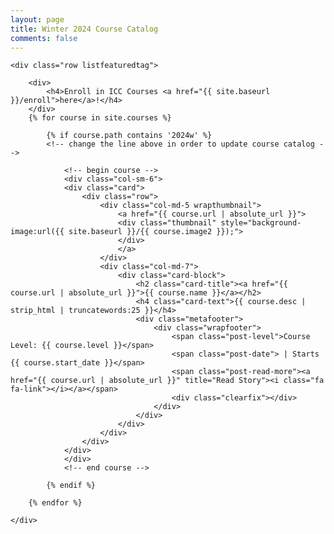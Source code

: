 ```yaml
---
layout: page
title: Winter 2024 Course Catalog
comments: false
---
```


<!-- Featured
================================================== -->
<section class="featured-posts">
    
    <div class="row listfeaturedtag">

        <div>
            <h4>Enroll in ICC Courses <a href="{{ site.baseurl }}/enroll">here</a>!</h4>
        </div>
        {% for course in site.courses %}

            {% if course.path contains '2024w' %}
            <!-- change the line above in order to update course catalog -->
                
                <!-- begin course -->
                <div class="col-sm-6">
                <div class="card">
                    <div class="row">
                        <div class="col-md-5 wrapthumbnail">
                            <a href="{{ course.url | absolute_url }}">
                            <div class="thumbnail" style="background-image:url({{ site.baseurl }}/{{ course.image2 }});">
                            </div>
                            </a>
                        </div>
                        <div class="col-md-7">
                            <div class="card-block">
                                <h2 class="card-title"><a href="{{ course.url | absolute_url }}">{{ course.name }}</a></h2>
                                <h4 class="card-text">{{ course.desc | strip_html | truncatewords:25 }}</h4>
                                <div class="metafooter">
                                    <div class="wrapfooter">
                                        <span class="post-level">Course Level: {{ course.level }}</span>
                                        <span class="post-date"> | Starts {{ course.start_date }}</span>
                                        <span class="post-read-more"><a href="{{ course.url | absolute_url }}" title="Read Story"><i class="fa fa-link"></i></a></span>
                                        <div class="clearfix"></div>
                                    </div>
                                </div>
                            </div>
                        </div>
                    </div>
                </div>
                </div>
                <!-- end course -->

            {% endif %}

        {% endfor %}

    </div>

</section>
